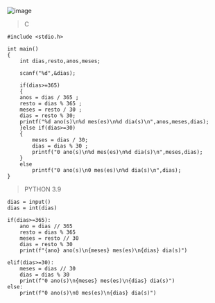 ![image](https://github.com/lufffe/Beecrowd/assets/90646635/f14f71f5-fd00-44dd-a317-4fcc7fbb9832)

>C

	#include <stdio.h>

	int main()
	{
	    int dias,resto,anos,meses;

	    scanf("%d",&dias);

	    if(dias>=365)
	    {
		anos = dias / 365 ;
		resto = dias % 365 ;
		meses = resto / 30 ;
		dias = resto % 30;
		printf("%d ano(s)\n%d mes(es)\n%d dia(s)\n",anos,meses,dias);
	    }else if(dias>=30)
	    {
			meses = dias / 30;
			dias = dias % 30 ;
			printf("0 ano(s)\n%d mes(es)\n%d dia(s)\n",meses,dias);
		}
		else
			printf("0 ano(s)\n0 mes(es)\n%d dia(s)\n",dias);
	}

>PYTHON 3.9

	dias = input()
	dias = int(dias)

	if(dias>=365):
	    ano = dias // 365
	    resto = dias % 365
	    meses = resto // 30
	    dias = resto % 30
	    print(f"{ano} ano(s)\n{meses} mes(es)\n{dias} dia(s)")

	elif(dias>=30):
	    meses = dias // 30
	    dias = dias % 30
	    print(f"0 ano(s)\n{meses} mes(es)\n{dias} dia(s)")
	else:
	    print(f"0 ano(s)\n0 mes(es)\n{dias} dia(s)")
